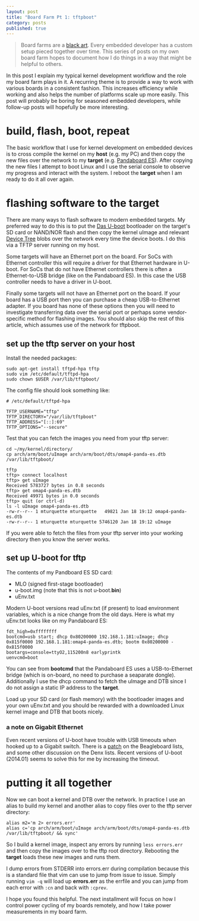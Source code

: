 ```yaml
---
layout: post
title: "Board Farm Pt 1: tftpboot"
category: posts
published: true
---
```


> Board farms are a [black
> art](http://www.catb.org/jargon/html/B/black-art.html). Every embedded
> developer has a custom setup pieced together over time. This series of posts
> on my own board farm hopes to document how I do things in a way that might be
> helpful to others.

In this post I explain my typical kernel development workflow and the
role my board farm plays in it. A recurring theme is to provide a way to
work with various boards in a consistent fashion. This increases
efficiency while working and also helps the number of platforms scale up
more easily. This post will probably be boring for seasoned embedded
developers, while follow-up posts will hopefully be more interesting.

# build, flash, boot, repeat

The basic workflow that I use for kernel development on embedded devices
is to cross compile the kernel on my **host** (e.g. my PC) and then copy
the new files over the network to my **target** (e.g. [Pandaboard
ES](http://pandaboard.org/content/pandaboard-es)). After copying the new
files I attempt to boot Linux and I use the serial console to observe my
progress and interact with the system. I reboot the **target** when I am
ready to do it all over again.

# flashing software to the target

There are many ways to flash software to modern embedded targets.  My
preferred way to do this is to put the [Das
U-boot](http://www.denx.de/wiki/U-Boot) bootloader on the target's SD
card or NAND/NOR flash and then copy the kernel uImage and relevant
[Device Tree](http://elinux.org/Device_Tree) blobs over the network
every time the device boots. I do this via a TFTP server running on my
host.

Some targets will have an Ethernet port on the board. For SoCs with
Ethernet controller this will require a driver for that Ethernet
hardware in U-boot. For SoCs that do not have Ethernet controllers there
is often a Ethernet-to-USB bridge (like on the Pandaboard ES). In this
case the USB controller needs to have a driver in U-boot.

Finally some targets will not have an Ethernet port on the board. If
your board has a USB port then you can purchase a cheap USB-to-Ethernet
adapter. If you board has none of these options then you will need to
investigate transferring data over the serial port or perhaps some
vendor-specific method for flashing images. You should also skip the
rest of this article, which assumes use of the network for tftpboot.

## set up the tftp server on your host

Install the needed packages:

```
sudo apt-get install tftpd-hpa tftp
sudo vim /etc/default/tftpd-hpa
sudo chown $USER /var/lib/tftpboot/
```

The config file should look something like:

```
# /etc/default/tftpd-hpa

TFTP_USERNAME="tftp"
TFTP_DIRECTORY="/var/lib/tftpboot"
TFTP_ADDRESS="[::]:69"
TFTP_OPTIONS="--secure"
```

Test that you can fetch the images you need from your tftp server:

```
cd ~/my/kernel/directory/
cp arch/arm/boot/uImage arch/arm/boot/dts/omap4-panda-es.dtb /var/lib/tftpboot/

tftp
tftp> connect localhost
tftp> get uImage
Received 5783727 bytes in 0.8 seconds
tftp> get omap4-panda-es.dtb
Received 49971 bytes in 0.0 seconds
tftp> quit (or ctrl-d)
ls -l uImage omap4-panda-es.dtb
-rw-r--r-- 1 mturquette mturquette   49821 Jan 18 19:12 omap4-panda-es.dtb
-rw-r--r-- 1 mturquette mturquette 5746120 Jan 18 19:12 uImage
```

If you were able to fetch the files from your tftp server into your
working directory then you know the server works.

## set up U-boot for tftp

The contents of my Pandboard ES SD card:

* MLO (signed first-stage bootloader)
* u-boot.img (note that this is not u-boot.**bin**)
* uEnv.txt

Modern U-boot versions read uEnv.txt (if present) to load environment
variables, which is a nice change from the old days. Here is what my
uEnv.txt looks like on my Pandaboard ES:

```
fdt_high=0xffffffff
bootcmd=usb start; dhcp 0x80200000 192.168.1.181:uImage; dhcp 0x815f0000 192.168.1.181:omap4-panda-es.dtb; bootm 0x80200000 - 0x815f0000
bootargs=console=ttyO2,115200n8 earlyprintk
uenvcmd=boot
```

You can see from **bootcmd** that the Pandaboard ES uses a
USB-to-Ethernet bridge (which is on-board, no need to purchase a
seaparate dongle). Additionally I use the dhcp command to fetch the
uImage and DTB since I do not assign a static IP address to the
**target**.

Load up your SD card (or flash memory) with the bootloader images and
your own uEnv.txt and you should be rewarded with a downloaded Linux
kernel image and DTB that boots nicely.

### a note on Gigabit Ethernet

Even recent versions of U-boot have trouble with USB timeouts when
hooked up to a Gigabit switch. There is a
[patch](https://groups.google.com/d/msg/beagleboard/i-js0WZaSo8/AB9uLWEMMzgJ)
on the Beagleboard lists, and some other discussion on the Denx lists.
Recent versions of U-boot (2014.01) seems to solve this for me by
increasing the timeout.

# putting it all together

Now we can boot a kernel and DTB over the network. In practice I use an
alias to build my kernel and another alias to copy files over to the
tftp server directory:

```
alias m2='m 2> errors.err'
alias c='cp arch/arm/boot/uImage arch/arm/boot/dts/omap4-panda-es.dtb
/var/lib/tftpboot/ && sync'
```

So I build a kernel image, inspect any errors by running `less
errors.err` and then copy the images over to the tftp root directory.
Rebooting the **target** loads these new images and runs them.

I dump errors from STDERR into errors.err during compilation because
this is a standard file that vim can use to jump from issue to issue.
Simply running `vim -q` will load up **errors.err** as the errfile and
you can jump from each error with `:cn` and back with `:cprev`.

I hope you found this helpful. The next installment will focus on how I
control power cycling of my boards remotely, and how I take power
measurements in my board farm.
